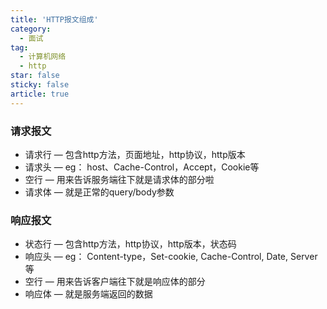 ```yaml
---
title: 'HTTP报文组成'
category:
  - 面试
tag:
  - 计算机网络
  - http
star: false
sticky: false  
article: true
---
```


### 请求报文

- 请求行 — 包含http方法，页面地址，http协议，http版本
- 请求头 — eg： host、Cache-Control，Accept，Cookie等
- 空行 — 用来告诉服务端往下就是请求体的部分啦
- 请求体 — 就是正常的query/body参数

### 响应报文

- 状态行 — 包含http方法，http协议，http版本，状态码
- 响应头 — eg： Content-type，Set-cookie, Cache-Control, Date, Server等
- 空行 — 用来告诉客户端往下就是响应体的部分
- 响应体 — 就是服务端返回的数据

